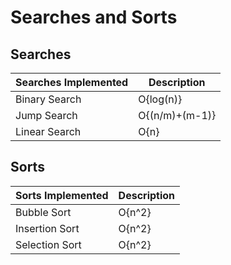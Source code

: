 # Searches and Sorts

## Searches

| Searches Implemented      | Description    |
| ------------------------- | -------------- |
| Binary Search             | O{log(n)}      |
| Jump Search               | O{(n/m)+(m-1)} |
| Linear Search             | O{n}           |

## Sorts

| Sorts Implemented         | Description |
| ------------------------- | ----------- |
| Bubble Sort               | O{n^2}      |
| Insertion Sort            | O{n^2}      |
| Selection Sort            | O{n^2}      |
